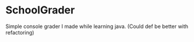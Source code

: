 # SchoolGrader
Simple console grader I made while learning java. (Could def be better with refactoring)
